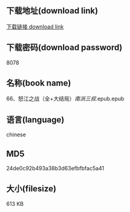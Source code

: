 ## 下载地址(download link)
[下载链接 download link](https://voluble-croquembouche-d321dc.netlify.app/?s=66%E3%80%81%E6%80%92%E6%B1%9F%E4%B9%8B%E6%88%98%EF%BC%88%E5%85%A8%2B%E5%A4%A7%E7%BB%93%E5%B1%80%EF%BC%89_%E5%8D%97%E6%B4%BE%E4%B8%89%E5%8F%94_.epub)

## 下载密码(download password)
8078

## 名称(book name)
66、怒江之战（全+大结局）_南派三叔_.epub.epub

## 语言(language)
chinese

## MD5
24de0c92b493a38b3d63efbfbfac5a41

## 大小(filesize)
613 KB
